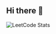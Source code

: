 ## Hi there 👋
![LeetCode Stats](hQttps://leetcode.card.workers.dev/rheemhanul?theme=dark&font=baloo&extension=null)
<!--
**hanulrheem9218/hanulrheem9218** is a ✨ _special_ ✨ repository because its `README.md` (this file) appears on your GitHub profile.

Here are some ideas to get you started:

- 🔭 I’m currently working on ...
- 🌱 I’m currently learning ...
- 👯 I’m looking to collaborate on ...
- 🤔 I’m looking for help with ...
- 💬 Ask me about ...
- 📫 How to reach me: ...
- 😄 Pronouns: ...
- ⚡ Fun fact: ...
-->

